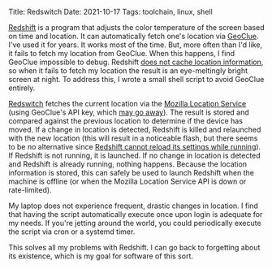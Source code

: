 Title: Redswitch
Date: 2021-10-17
Tags: toolchain, linux, shell

[Redshift](http://jonls.dk/redshift/) is a program that adjusts the color temperature of the screen based on time and location. It can automatically fetch one's location via [GeoClue](https://gitlab.freedesktop.org/geoclue/geoclue/-/wikis/home). I've used it for years. It works most of the time. But, more often than I'd like, it fails to fetch my location from GeoClue. When this happens, I find GeoClue impossible to debug. Redshift [does not cache location information](https://github.com/jonls/redshift/issues/393), so when it fails to fetch my location the result is an eye-meltingly bright screen at night. To address this, I wrote a small shell script to avoid GeoClue entirely.

[Redswitch](https://github.com/pigmonkey/redswitch) fetches the current location via the [Mozilla Location Service](https://location.services.mozilla.com/) (using GeoClue's API key, which [may go away](https://gitlab.freedesktop.org/geoclue/geoclue/-/issues/136)). The result is stored and compared against the previous location to determine if the device has moved. If a change in location is detected, Redshift is killed and relaunched with the new location (this will result in a noticeable flash, but there seems to be no alternative since [Redshift cannot reload its settings while running](https://github.com/jonls/redshift/pull/96)). If Redshift is not running, it is launched. If no change in location is detected and Redshift is already running, nothing happens. Because the location information is stored, this can safely be used to launch Redshift when the machine is offline (or when the Mozilla Location Service API is down or rate-limited).

My laptop does not experience frequent, drastic changes in location. I find that having the script automatically execute once upon login is adequate for my needs. If you're jetting around the world, you could periodically execute the script via cron or a systemd timer.

This solves all my problems with Redshift. I can go back to forgetting about its existence, which is my goal for software of this sort.
